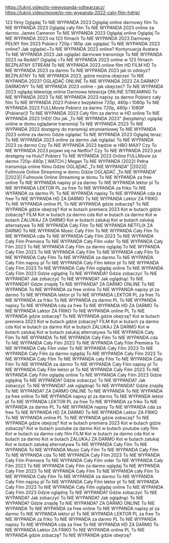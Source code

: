 https://luknij.video/to-niewypanda-odtwarzacz/
https://luknij.video/movie/to-nie-wypanda-2022-caly-film-hdrip/


123 filmy Oglądaj To NIE WYPANDA 2023
Oglądaj online darmowy film To NIE WYPANDA 2023
Oglądaj cały film To NIE WYPANDA 2023 online za darmo. James Cameron To NIE WYPANDA 2023 Oglądaj online
Oglądaj To NIE WYPANDA 2023 na 123 filmach
To NIE WYPANDA 2023 Darmowy PEŁNY film 2023 Pobierz 720p i 180p
Jak oglądać To NIE WYPANDA 2023 online?
Jak oglądać~To NIE WYPANDA 2023 online? Kontynuacja Avatara To NIE WYPANDA 2023
Jak oglądać darmowe transmisje To NIE WYPANDA 2023 na Reddit?
Oglądaj ~To NIE WYPANDA 2023 online w 123 filmach
BEZPŁATNY STREAM To NIE WYPANDA 2023 online film HD
FILM HD To NIE WYPANDA 2023 za darmo
To NIE WYPANDA 2023 jak to zdobyć?
BEZPŁATNY To NIE WYPANDA 2023, gdzie można obejrzeć To NIE WYPANDA 2023?
OGLĄDAĆ ONLINE To NIE WYPANDA 2023 ZA DARMO?
DARMOWY To NIE WYPANDA 2023 online – jak obejrzeć?
To NIE WYPANDA 2023 oglądaj telewizję online
Darmowa telewizja ONLINE STREAMING To NIE WYPANDA 2023
To NIE WYPANDA 2023 napisy za darmo
Pobierz cały film To NIE WYPANDA 2023 Pobierz bezpłatnie 720p, 480p i 1080p
To NIE WYPANDA 2023 FULLMovie Pobierz za darmo 720p, 480p i 1080P
[Pobierać]! To NIE WYPANDA 2023 Cały film za darmo w HD online
To NIE WYPANDA 2023 [HD]! Oto jak „To NIE WYPANDA 2023” (bezpłatny) oglądaj online w domu
oglądanie transmisji To NIE WYPANDA 2023
To NIE WYPANDA 2023 dostępny do transmisji strumieniowej
To NIE WYPANDA 2023 online za darmo
Gdzie oglądać To NIE WYPANDA 2023
Oglądaj teraz: To NIE WYPANDA 2023 online za darmo
Jak oglądać To NIE WYPANDA 2023 za darmo
Czy To NIE WYPANDA 2023 będzie w HBO MAX?
Czy To NIE WYPANDA 2023 pojawi się na Netflix?
Czy To NIE WYPANDA 2023 jest dostępny na Hulu?
Pobierz To NIE WYPANDA 2023 Online FULLMovie za darmo 720p-480p
[.WATCH.] Megan To NIE WYPANDA (2022) Pełna transmisja online filmu
Gdzie OGLĄDAĆ „To NIE WYPANDA” ||2023|| Fullmovie Online Streaming w domu
Gdzie OGLĄDAĆ „To NIE WYPANDA” ||2023|| Fullmovie Online Streaming w domu 
To NIE WYPANDA za free online
To NIE WYPANDA napisy pl za darmo
To NIE WYPANDA lektor pl
To NIE WYPANDA LEKTOR PL za free
To NIE WYPANDA za friko
To NIE WYPANDA za darmo PL
To NIE WYPANDA napisy
To NIE WYPANDA cda za free
To NIE WYPANDA HD ZA DARMO
To NIE WYPANDA Lektor ZA FRIKO
To NIE WYPANDA online PL
To NIE WYPANDA gdzie zobaczę?
To NIE WYPANDA gdzie obejrzę?
Kot w butach premiera 2023
Kot w butach gdzie zobaczę?
FILM Kot w butach za darmo cda
Kot w butach za darmo
Kot w butach ZALUKAJ ZA DARMO
Kot w butach zalukaj
Kot w butach zalukaj alternatywa
To NIE WYPANDA Cały Film
To NIE WYPANDA NETFLIX ZA DARMO
To NIE WYPANDA Music Cały Film
To NIE WYPANDA Cały Film
To NIE WYPANDA cda
To NIE WYPANDA Cały Film 2023
To NIE WYPANDA Cały Film Premiera
To NIE WYPANDA Cały Film vider
To NIE WYPANDA Cały Film 2023
To NIE WYPANDA Cały Film za darmo oglądaj
To NIE WYPANDA Cały Film 2023
To NIE WYPANDA Cały Film
To NIE WYPANDA cały Film
To NIE WYPANDA Cały Film
To NIE WYPANDA za darmo
To NIE WYPANDA Cały Film napisy pl
To NIE WYPANDA Cały Film lektor pl
To NIE WYPANDA Cały Film 2023
To NIE WYPANDA Cały Film oglądaj online
To NIE WYPANDA Cały Film 2023
Gdzie oglądnę To NIE WYPANDA?
Gdzie zobaczyć To NIE WYPANDA?
Jak zobaczyć To NIE WYPANDA?
Jak oglądnąć To NIE WYPANDA?
Gdzie znajdę To NIE WYPANDA?
ZA DARMO ONLINE To NIE WYPANDA
To NIE WYPANDA za free online
To NIE WYPANDA napisy pl za darmo
To NIE WYPANDA lektor pl
To NIE WYPANDA LEKTOR PL za free
To NIE WYPANDA za friko
To NIE WYPANDA za darmo PL
To NIE WYPANDA napisy
To NIE WYPANDA cda za free
To NIE WYPANDA HD ZA DARMO
To NIE WYPANDA Lektor ZA FRIKO
To NIE WYPANDA online PL
To NIE WYPANDA gdzie zobaczę?
To NIE WYPANDA gdzie obejrzę?
Kot w butach premiera 2023
Kot w butach gdzie zobaczę?
FILM Kot w butach za darmo cda
Kot w butach za darmo
Kot w butach ZALUKAJ ZA DARMO
Kot w butach zalukaj
Kot w butach zalukaj alternatywa
To NIE WYPANDA Cały Film
To NIE WYPANDA
To NIE WYPANDA Cały Film
To NIE WYPANDA cda
To NIE WYPANDA Cały Film 2023
To NIE WYPANDA Cały Film Premiera
To NIE WYPANDA Cały Film vider
To NIE WYPANDA Cały Film 2023
To NIE WYPANDA Cały Film za darmo oglądaj
To NIE WYPANDA Cały Film 2023
To NIE WYPANDA Cały Film
To NIE WYPANDA cały Film
To NIE WYPANDA Cały Film
To NIE WYPANDA za darmo
To NIE WYPANDA Cały Film napisy pl
To NIE WYPANDA Cały Film lektor pl
To NIE WYPANDA Cały Film 2023
To NIE WYPANDA Cały Film oglądaj online
To NIE WYPANDA Cały Film 2023
Gdzie oglądnę To NIE WYPANDA?
Gdzie zobaczyć To NIE WYPANDA?
Jak zobaczyć To NIE WYPANDA?
Jak oglądnąć To NIE WYPANDA?
Gdzie znajdę To NIE WYPANDA?
ZA DARMO ONLINE To NIE WYPANDA
To NIE WYPANDA za free online
To NIE WYPANDA napisy pl za darmo
To NIE WYPANDA lektor pl
To NIE WYPANDA LEKTOR PL za free
To NIE WYPANDA za friko
To NIE WYPANDA za darmo PL
To NIE WYPANDA napisy
To NIE WYPANDA cda za free
To NIE WYPANDA HD ZA DARMO
To NIE WYPANDA Lektor ZA FRIKO
To NIE WYPANDA online PL
To NIE WYPANDA gdzie zobaczę?
To NIE WYPANDA gdzie obejrzę?
Kot w butach premiera 2023
Kot w butach gdzie zobaczę?
Kot w butach youtube za darmo
Kot w butach youtube cały film
Kot w butach za darmo cały film
FILM Kot w butach za darmo cda
Kot w butach za darmo
Kot w butach ZALUKAJ ZA DARMO
Kot w butach zalukaj
Kot w butach zalukaj alternatywa
To NIE WYPANDA Cały Film
To NIE WYPANDA
To NIE WYPANDA Music Cały Film
To NIE WYPANDA Cały Film
To NIE WYPANDA cda
To NIE WYPANDA Cały Film 2023
To NIE WYPANDA Cały Film Premiera
To NIE WYPANDA Cały Film vider
To NIE WYPANDA Cały Film 2023
To NIE WYPANDA Cały Film za darmo oglądaj
To NIE WYPANDA Cały Film 2023
To NIE WYPANDA Cały Film
To NIE WYPANDA cały Film
To NIE WYPANDA Cały Film
To NIE WYPANDA za darmo
To NIE WYPANDA Cały Film napisy pl
To NIE WYPANDA Cały Film lektor pl
To NIE WYPANDA Cały Film 2023
To NIE WYPANDA Cały Film oglądaj online
To NIE WYPANDA Cały Film 2023
Gdzie oglądnę To NIE WYPANDA?
Gdzie zobaczyć To NIE WYPANDA?
Jak zobaczyć To NIE WYPANDA?
Jak oglądnąć To NIE WYPANDA?
Gdzie znajdę To NIE WYPANDA?
ZA DARMO ONLINE To NIE WYPANDA
To NIE WYPANDA za free online
To NIE WYPANDA napisy pl za darmo
To NIE WYPANDA lektor pl
To NIE WYPANDA LEKTOR PL za free
To NIE WYPANDA za friko
To NIE WYPANDA za darmo PL
To NIE WYPANDA napisy
To NIE WYPANDA cda za free
To NIE WYPANDA HD ZA DARMO
To NIE WYPANDA Lektor ZA FRIKO
To NIE WYPANDA online PL
To NIE WYPANDA gdzie zobaczę?
To NIE WYPANDA gdzie obejrzę?
